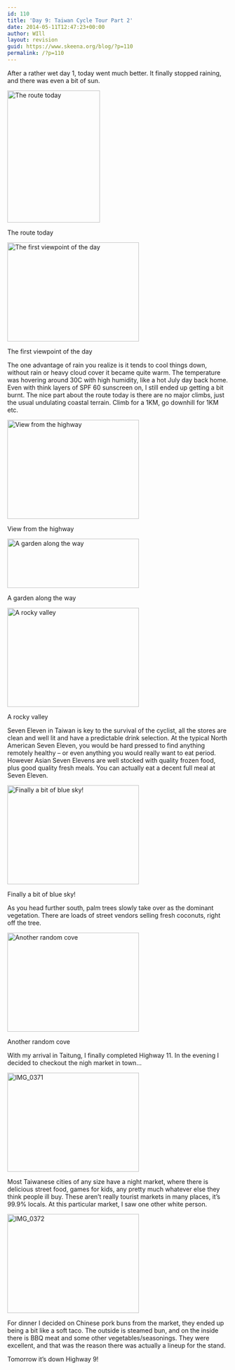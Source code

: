 ```yaml
---
id: 110
title: 'Day 9: Taiwan Cycle Tour Part 2'
date: 2014-05-11T12:47:23+00:00
author: WIll
layout: revision
guid: https://www.skeena.org/blog/?p=110
permalink: /?p=110
---
```

After a rather wet day 1, today went much better. It finally stopped raining, and there was even a bit of sun.

<div id="attachment_101" style="width: 221px" class="wp-caption alignnone">
  <a href="https://www.skeena.org/blog/wp-content/uploads/2014/05/Screen-Shot-2014-05-11-at-9.07.53-AM1.png"><img aria-describedby="caption-attachment-101" loading="lazy" class="size-medium wp-image-101" src="https://www.skeena.org/blog/wp-content/uploads/2014/05/Screen-Shot-2014-05-11-at-9.07.53-AM1-211x300.png" alt="The route today" width="211" height="300" srcset="https://www.skeena.org/blog/wp-content/uploads/2014/05/Screen-Shot-2014-05-11-at-9.07.53-AM1-211x300.png 211w, https://www.skeena.org/blog/wp-content/uploads/2014/05/Screen-Shot-2014-05-11-at-9.07.53-AM1-352x500.png 352w, https://www.skeena.org/blog/wp-content/uploads/2014/05/Screen-Shot-2014-05-11-at-9.07.53-AM1.png 432w" sizes="(max-width: 211px) 100vw, 211px" /></a>
  
  <p id="caption-attachment-101" class="wp-caption-text">
    The route today
  </p>
</div>

<div id="attachment_102" style="width: 310px" class="wp-caption alignnone">
  <a href="https://www.skeena.org/blog/wp-content/uploads/2014/05/IMG_0346.jpg"><img aria-describedby="caption-attachment-102" loading="lazy" class="size-medium wp-image-102" src="https://www.skeena.org/blog/wp-content/uploads/2014/05/IMG_0346-300x225.jpg" alt="The first viewpoint of the day" width="300" height="225" srcset="https://www.skeena.org/blog/wp-content/uploads/2014/05/IMG_0346-300x225.jpg 300w, https://www.skeena.org/blog/wp-content/uploads/2014/05/IMG_0346-1024x768.jpg 1024w, https://www.skeena.org/blog/wp-content/uploads/2014/05/IMG_0346-500x375.jpg 500w, https://www.skeena.org/blog/wp-content/uploads/2014/05/IMG_0346.jpg 1632w" sizes="(max-width: 300px) 100vw, 300px" /></a>
  
  <p id="caption-attachment-102" class="wp-caption-text">
    The first viewpoint of the day
  </p>
</div>

The one advantage of rain you realize is it tends to cool things down, without rain or heavy cloud cover it became quite warm. The temperature was hovering around 30C with high humidity, like a hot July day back home. Even with think layers of SPF 60 sunscreen on, I still ended up getting a bit burnt. The nice part about the route today is there are no major climbs, just the usual undulating coastal terrain. Climb for a 1KM, go downhill for 1KM etc.

<div id="attachment_103" style="width: 310px" class="wp-caption alignnone">
  <a href="https://www.skeena.org/blog/wp-content/uploads/2014/05/IMG_0349.jpg"><img aria-describedby="caption-attachment-103" loading="lazy" class="size-medium wp-image-103" src="https://www.skeena.org/blog/wp-content/uploads/2014/05/IMG_0349-300x225.jpg" alt="View from the highway" width="300" height="225" srcset="https://www.skeena.org/blog/wp-content/uploads/2014/05/IMG_0349-300x225.jpg 300w, https://www.skeena.org/blog/wp-content/uploads/2014/05/IMG_0349-1024x768.jpg 1024w, https://www.skeena.org/blog/wp-content/uploads/2014/05/IMG_0349-500x375.jpg 500w, https://www.skeena.org/blog/wp-content/uploads/2014/05/IMG_0349.jpg 1632w" sizes="(max-width: 300px) 100vw, 300px" /></a>
  
  <p id="caption-attachment-103" class="wp-caption-text">
    View from the highway
  </p>
</div>

<div id="attachment_104" style="width: 310px" class="wp-caption alignnone">
  <a href="https://www.skeena.org/blog/wp-content/uploads/2014/05/IMG_03541.jpg"><img aria-describedby="caption-attachment-104" loading="lazy" class="size-medium wp-image-104" src="https://www.skeena.org/blog/wp-content/uploads/2014/05/IMG_03541-300x112.jpg" alt="A garden along the way" width="300" height="112" srcset="https://www.skeena.org/blog/wp-content/uploads/2014/05/IMG_03541-300x112.jpg 300w, https://www.skeena.org/blog/wp-content/uploads/2014/05/IMG_03541-1024x384.jpg 1024w, https://www.skeena.org/blog/wp-content/uploads/2014/05/IMG_03541-500x187.jpg 500w" sizes="(max-width: 300px) 100vw, 300px" /></a>
  
  <p id="caption-attachment-104" class="wp-caption-text">
    A garden along the way
  </p>
</div>

<div id="attachment_105" style="width: 310px" class="wp-caption alignnone">
  <a href="https://www.skeena.org/blog/wp-content/uploads/2014/05/IMG_0357.jpg"><img aria-describedby="caption-attachment-105" loading="lazy" class="size-medium wp-image-105" src="https://www.skeena.org/blog/wp-content/uploads/2014/05/IMG_0357-300x225.jpg" alt="A rocky valley" width="300" height="225" srcset="https://www.skeena.org/blog/wp-content/uploads/2014/05/IMG_0357-300x225.jpg 300w, https://www.skeena.org/blog/wp-content/uploads/2014/05/IMG_0357-1024x768.jpg 1024w, https://www.skeena.org/blog/wp-content/uploads/2014/05/IMG_0357-500x375.jpg 500w, https://www.skeena.org/blog/wp-content/uploads/2014/05/IMG_0357.jpg 1632w" sizes="(max-width: 300px) 100vw, 300px" /></a>
  
  <p id="caption-attachment-105" class="wp-caption-text">
    A rocky valley
  </p>
</div>

Seven Eleven in Taiwan is key to the survival of the cyclist, all the stores are clean and well lit and have a predictable drink selection. At the typical North American Seven Eleven, you would be hard pressed to find anything remotely healthy &#8211; or even anything you would really want to eat period. However Asian Seven Elevens are well stocked with quality frozen food, plus good quality fresh meals. You can actually eat a decent full meal at Seven Eleven.

<div id="attachment_106" style="width: 310px" class="wp-caption alignnone">
  <a href="https://www.skeena.org/blog/wp-content/uploads/2014/05/IMG_0361.jpg"><img aria-describedby="caption-attachment-106" loading="lazy" class="size-medium wp-image-106" src="https://www.skeena.org/blog/wp-content/uploads/2014/05/IMG_0361-300x225.jpg" alt="Finally a bit of blue sky!" width="300" height="225" srcset="https://www.skeena.org/blog/wp-content/uploads/2014/05/IMG_0361-300x225.jpg 300w, https://www.skeena.org/blog/wp-content/uploads/2014/05/IMG_0361-1024x768.jpg 1024w, https://www.skeena.org/blog/wp-content/uploads/2014/05/IMG_0361-500x375.jpg 500w, https://www.skeena.org/blog/wp-content/uploads/2014/05/IMG_0361.jpg 1632w" sizes="(max-width: 300px) 100vw, 300px" /></a>
  
  <p id="caption-attachment-106" class="wp-caption-text">
    Finally a bit of blue sky!
  </p>
</div>

As you head further south, palm trees slowly take over as the dominant vegetation. There are loads of street vendors selling fresh coconuts, right off the tree.

<div id="attachment_107" style="width: 310px" class="wp-caption alignnone">
  <a href="https://www.skeena.org/blog/wp-content/uploads/2014/05/IMG_0365.jpg"><img aria-describedby="caption-attachment-107" loading="lazy" class="size-medium wp-image-107" src="https://www.skeena.org/blog/wp-content/uploads/2014/05/IMG_0365-300x225.jpg" alt="Another random cove" width="300" height="225" srcset="https://www.skeena.org/blog/wp-content/uploads/2014/05/IMG_0365-300x225.jpg 300w, https://www.skeena.org/blog/wp-content/uploads/2014/05/IMG_0365-1024x768.jpg 1024w, https://www.skeena.org/blog/wp-content/uploads/2014/05/IMG_0365-500x375.jpg 500w, https://www.skeena.org/blog/wp-content/uploads/2014/05/IMG_0365.jpg 1632w" sizes="(max-width: 300px) 100vw, 300px" /></a>
  
  <p id="caption-attachment-107" class="wp-caption-text">
    Another random cove
  </p>
</div>

With my arrival in Taitung, I finally completed Highway 11. In the evening I decided to checkout the nigh market in town&#8230;

[<img loading="lazy" class="alignnone size-medium wp-image-108" src="https://www.skeena.org/blog/wp-content/uploads/2014/05/IMG_0371-300x225.jpg" alt="IMG_0371" width="300" height="225" srcset="https://www.skeena.org/blog/wp-content/uploads/2014/05/IMG_0371-300x225.jpg 300w, https://www.skeena.org/blog/wp-content/uploads/2014/05/IMG_0371-1024x768.jpg 1024w, https://www.skeena.org/blog/wp-content/uploads/2014/05/IMG_0371-500x375.jpg 500w, https://www.skeena.org/blog/wp-content/uploads/2014/05/IMG_0371.jpg 1632w" sizes="(max-width: 300px) 100vw, 300px" />](https://www.skeena.org/blog/wp-content/uploads/2014/05/IMG_0371.jpg)

Most Taiwanese cities of any size have a night market, where there is delicious street food, games for kids, any pretty much whatever else they think people ill buy. These aren&#8217;t really tourist markets in many places, it&#8217;s 99.9% locals. At this particular market, I saw one other white person.

[<img loading="lazy" class="alignnone size-medium wp-image-109" src="https://www.skeena.org/blog/wp-content/uploads/2014/05/IMG_0372-300x225.jpg" alt="IMG_0372" width="300" height="225" srcset="https://www.skeena.org/blog/wp-content/uploads/2014/05/IMG_0372-300x225.jpg 300w, https://www.skeena.org/blog/wp-content/uploads/2014/05/IMG_0372-1024x768.jpg 1024w, https://www.skeena.org/blog/wp-content/uploads/2014/05/IMG_0372-500x375.jpg 500w, https://www.skeena.org/blog/wp-content/uploads/2014/05/IMG_0372.jpg 1632w" sizes="(max-width: 300px) 100vw, 300px" />](https://www.skeena.org/blog/wp-content/uploads/2014/05/IMG_0372.jpg)

For dinner I decided on Chinese pork buns from the market, they ended up being a bit like a soft taco. The outside is steamed bun, and on the inside there is BBQ meat and some other vegetables/seasonings. They were excellent, and that was the reason there was actually a lineup for the stand.

Tomorrow it&#8217;s down Highway 9!